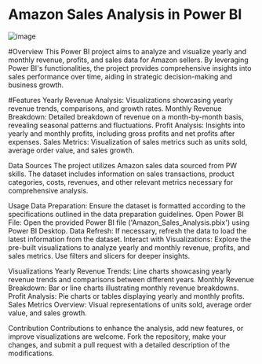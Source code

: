 # Amazon Sales Analysis in Power BI

![image](https://github.com/Yashshinde2506/Amazon-Sales-Analysis/assets/94638857/cf9cb0fe-ba77-4ed6-8e0a-869288fe75cf)

#Overview
This Power BI project aims to analyze and visualize yearly and monthly revenue, profits, and sales data for Amazon sellers. By leveraging Power BI's functionalities, the project provides comprehensive insights into sales performance over time, aiding in strategic decision-making and business growth.

#Features
Yearly Revenue Analysis: Visualizations showcasing yearly revenue trends, comparisons, and growth rates.
Monthly Revenue Breakdown: Detailed breakdown of revenue on a month-by-month basis, revealing seasonal patterns and fluctuations.
Profit Analysis: Insights into yearly and monthly profits, including gross profits and net profits after expenses.
Sales Metrics: Visualization of sales metrics such as units sold, average order value, and sales growth.

Data Sources
The project utilizes Amazon sales data sourced from PW skills. The dataset includes information on sales transactions, product categories, costs, revenues, and other relevant metrics necessary for comprehensive analysis.

Usage
Data Preparation: Ensure the dataset is formatted according to the specifications outlined in the data preparation guidelines.
Open Power BI File: Open the provided Power BI file ('Amazon_Sales_Analysis.pbix') using Power BI Desktop.
Data Refresh: If necessary, refresh the data to load the latest information from the dataset.
Interact with Visualizations: Explore the pre-built visualizations to analyze yearly and monthly revenue, profits, and sales metrics. Use filters and slicers for deeper insights.

Visualizations
Yearly Revenue Trends: Line charts showcasing yearly revenue trends and comparisons between different years.
Monthly Revenue Breakdown: Bar or line charts illustrating monthly revenue breakdowns.
Profit Analysis: Pie charts or tables displaying yearly and monthly profits.
Sales Metrics Overview: Visual representations of units sold, average order value, and sales growth.

Contribution
Contributions to enhance the analysis, add new features, or improve visualizations are welcome. Fork the repository, make your changes, and submit a pull request with a detailed description of the modifications.
